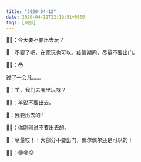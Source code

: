 ```yaml
---
title: "2020-04-12"
date: 2020-04-12T22:19:51+0800
tags: [词穷]
---
```


👩🏻：今天要不要出去玩？

🐑：不要了吧，在家玩也可以。疫情期间，尽量不要出门。

👩🏻：😳

<!--more-->

过了一会儿……

👨：羊，我们去哪里玩呀？

👩🏻：羊说不要出去。

🐑：我要出去的！

👩🏻：你刚刚说不要出去的。

🐑：尽量哎！！大部分不要出门，偶尔偶尔还是可以的！

👩🏻：😓😓😓